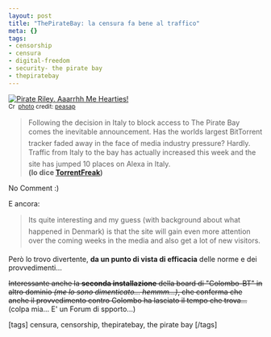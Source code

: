 ```yaml
--- 
layout: post
title: "ThePirateBay: la censura fa bene al traffico"
meta: {}
tags: 
- censorship
- censura
- digital-freedom
- security- the pirate bay
- thepiratebay
---
```

<a href="http://www.flickr.com/photos/21314760@N00/1409590802/" title="Pirate Riley. Aaarrhh Me Hearties!" target="_blank"><img src="http://farm2.static.flickr.com/1312/1409590802_27bfe61595.jpg" alt="Pirate Riley. Aaarrhh Me Hearties!" border="0" /></a>  
<small><a href="http://creativecommons.org/licenses/by/2.0/" title="Attribution License" target="_blank"><img src="http://www.lastknight.com/wp-content/plugins/photo-dropper/images/cc.png" alt="Creative Commons License" border="0" width="16" height="16" align="absmiddle" /></a> <a href="http://www.photodropper.com/photos/" target="_blank">photo</a> credit: <a href="http://www.flickr.com/photos/21314760@N00/1409590802/" title="peasap" target="_blank">peasap</a></small>  
  
> Following the decision in Italy to block access to The Pirate Bay comes the inevitable announcement. Has the worlds largest BitTorrent tracker faded away in the face of media industry pressure? Hardly. Traffic from Italy to the bay has actually increased this week and the site has jumped 10 places on Alexa in Italy.  
> **(lo dice [TorrentFreak](http://torrentfreak.com/the-pirate-bay-sees-boost-in-italian-traffic-following-block-080815/))**
  
No Comment :)  
  
E ancora:  
  
> Its quite interesting and my guess (with background about what happened in Denmark) is that the site will gain even more attention over the coming weeks in the media and also get a lot of new visitors.  

Però lo trovo divertente, **da un punto di vista di efficacia** delle norme e dei provvedimenti...  
  
<s>Interessante anche la **seconda installazione** della board di "Colombo-BT" in altro dominio *(me lo sono dimenticato... hemmm...)*, che conferma che anche il provvedimento contro Colombo ha lasciato il tempo che trova... </s> (colpa mia... E' un Forum di spporto...)   
  
[tags] censura, censorship, thepiratebay, the pirate bay [/tags] 
